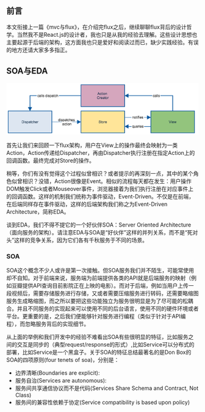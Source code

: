 
## 前言

本文衔接上一篇《mvc与flux》，在介绍完flux之后，继续聊聊flux背后的设计哲学。当然我不是React.js的设计者，我也只是从我的经验去理解。这些设计思想也主要起源于后端的架构，这方面我也只是爱好和阅读过而已，缺少实践经验。有误的地方还请大家多多指正。

## SOA与EDA

![flux-simple](./images/mvc-vs-flux/flux-simple.png)

首先让我们来回顾一下flux架构，用户在View上的操作最终会映射为一类Action，Action传递给Dispatcher，再由Dispatcher执行注册在指定Action上的回调函数。最终完成对Store的操作。

稍等，你们有没有觉得这个过程似曾相识？或者提示的再深刻一点，其中的某个角色似曾相识？没错，Action很像是Event。相似的流程每天都在发生：用户操作DOM触发Click或者Mouseover事件，浏览器接着为我们执行注册在对应事件上的回调函数。这样的机制我们统称为事件驱动，Event-Driven。不仅是在前端，在后端同样存在事件驱动，这样的后端架构我们称之为Event-Driven Architecture，简称EDA。

谈到EDA，我们不得不提它的一个好伙伴SOA：Server Oriented Architecture（面向服务的架构）。请注意EDA与SOA是“好伙伴”这样的并列关系，而不是“死对头”这样的竞争关系，因为它们各有千秋服务于不同的场景。

### SOA 

SOA这个概念不少人或许是第一次接触。但SOA服务我们并不陌生，可能常使用却不自知。对于前端来说，服务端为前端提供各类的API就是后端服务的映射（例如豆瓣提供API查询目前影院正在上映的电影）。而对于后端，例如当用户上传一段视频后，需要存储服务进行存储，又或者需要压缩服务进行转码，还需要略缩图服务生成略缩图，而之所以要把这些功能独立为服务很明显是为了尽可能的松耦合。并且不同服务的实现起来可以使用不同的后台语言，使用不同的硬件环境或者平台。更重要的是，之后我们便能够针对服务进行编程（类似于针对于API编程），而忽略服务背后的实现细节。

从上面的举例和我们开发中的经验不难看出SOA有些很明显的特征，比如服务之间的交互是同步的（典型request/response的形式）,比如Service可以分布式的部署，比如Service是一个黑盒子。关于SOA的特征总结最著名的是Don Box的SOA的四项原则(four tenets of soa)，分别是：

- 边界清晰(Boundaries are explicit):
- 服务自治(Services are autonomous):
- 服务间共享通信协议而不是代码(Services Share Schema and Contract, Not Class)
- 服务间的兼容性依赖于协定(Service compatibility is based upon policy)




